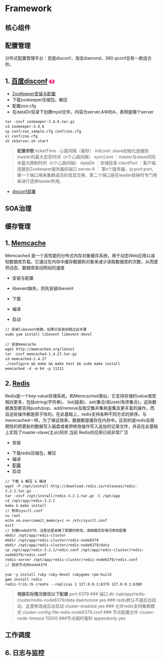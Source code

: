 # Framework

## 核心组件 ##

## 配置管理 ##

分布式配置管理平台：百度disconf，淘宝diamond，360 qconf总有一款适合你。

## 1. [百度disconf](https://github.com/knightliao/disconf) ![](https://raw.githubusercontent.com/summerxyg/summerxyg.github.io/master/images/recommend%20.gif)

- [ZooKeeper安装与配置](https://zookeeper.apache.org/)
 - 下载zookeeper压缩包，解压
 - 配置zoo.cfg
 - 在dataDir目录下创建myid文件，内容为server.A中的A，表明是哪个server
```
tar -zxvf zookeeper-3.4.6.tar.gz
cd zookeeper-3.4.6
cp conf/zoo_sample.cfg conf/zoo.cfg
vi conf/zoo.cfg
sh zkServer.sh start
```
> **配置参数**
ticketTime  : 心跳间隔（毫秒）
initLimit   :slave初始化连接到master的最大忍受时间（n个心跳间隔）
syncLimit   ：master与slave间同步最大限制时间（n个心跳间隔）
dataDir     ：存储目录
clientPort  ：客户端连接到Zookeeper服务器的端口
server.A    ： 第n个服务器，ip:port:port, 第一个端口用来集群成员的信息交换，第二个端口是在leader挂掉时专门用来进行选举leader所用。

- [disconf部署](https://github.com/knightliao/disconf/tree/master/disconf-web)

## SOA治理 ##

## 缓存管理 ##

## 1. [Memcache](https://github.com/memcached/memcached)

  Memcached 是一个高性能的分布式内存对象缓存系统，用于动态Web应用以减轻数据库负载。它通过在内存中缓存数据和对象来减少读取数据库的次数，从而提供动态、数据库驱动网站的速度

- 安装与配置

 - libevent缺失，则先安装libevent
 - 下载
 - 编译
 - 启动
```
// 安装libevent依赖，如果已安装则跳过此步骤
sudo yum install libevent libevent-devel

// 安装memcache
wget http://memcached.org/latest
tar -zxvf memcached-1.4.27.tar.gz
cd memcached-1.4.27
./configure && make && make test && sudo make install
memcached -d -m 64 -p 11211
```

## 2. [Redis](https://github.com/antirez/redis)
  Redis是一个key-value存储系统。和Memcached类似，它支持存储的value类型相对更多，包括string(字符串)、 list(链表)、set(集合)和zset(有序集合)。这些数据类型都支持push/pop、add/remove及取交集并集和差集及更丰富的操作，而且这些操作都是原子性的。在此基础上，redis支持各种不同方式的排序。与memcached一样，为了保证效率，数据都是缓存在内存中。区别的是redis会周期性的把更新的数据写入磁盘或者把修改操作写入追加的记录文件，并且在此基础上实现了master-slave(主从)同步,当前 Redis的应用已经非常广泛

- 安装
 * 下载redis压缩包，解压
 * 编译
 * [配置](http://www.cnblogs.com/wenanry/archive/2012/02/26/2368398.html)
 * 启动
```
// 下载 & 解压 & 编译
wget -P /opt/install http://download.redis.io/releases/redis-3.2.1.tar.gz
tar -zxvf /opt/install/redis-3.2.1.tar.gz -C /opt/app
cd /opt/app/redis-3.2.1
make & make install
// 修改sysctl.conf
su root
echo vm.overcommit_memory=1 >> /etc/sysctl.conf
exit
// 创建node6379，注意这里省略了配置的修改，请根据实际情况修改配置
mkdir /opt/app/redis-cluster
mkdir /opt/app/redis-cluster/redis-node6379
mkdir /opt/app/redis-cluster/redis-node6379/data
cp /opt/app/redis-3.2.1/redis.conf /opt/app/redis-cluster/redis-node6379/redis.conf
redis-server /opt/app/redis-cluster/redis-node6379/redis.conf
// 其他节点同node6379

yum -y install ruby ruby-devel rubygems rpm-build
gem install redis
redis-trib.rb create --replicas 1 127.0.0.1:6379 127.0.0.1:6380
```
> **根据实际情况修改以下配置**
port 6379 ### 端口
dir /opt/app/redis-cluster/redis-node6379/data
daemonize yes ### redis默认不是后台启动，这里修改成后台启动
cluster-enabled yes ### 允许redis支持集群模式
cluster-config-file redis-node6379.conf ### 节点配置文件
cluster-node-timeout 15000 ###节点超时毫秒
appendonly yes


## 工作调度 ##

## 6. 日志与监控


